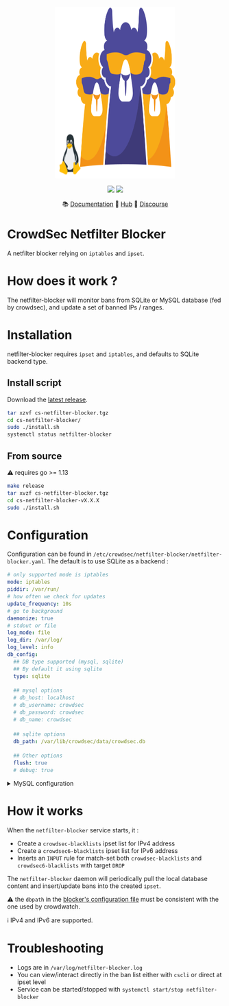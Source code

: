 <p align="center">
<img src="https://github.com/crowdsecurity/cs-netfilter-blocker/raw/master/docs/assets/crowdsec_linux_logo.png" alt="CrowdSec" title="CrowdSec" width="280" height="400" />
</p>
<p align="center">
<img src="https://img.shields.io/badge/build-pass-green">
<img src="https://img.shields.io/badge/tests-pass-green">
</p>
<p align="center">
&#x1F4DA; <a href="https://docs.crowdsec.net/blockers/netfilter/installation/">Documentation</a>
&#x1F4A0; <a href="https://hub.crowdsec.net">Hub</a>
&#128172; <a href="https://discourse.crowdsec.net">Discourse </a>
</p>

# CrowdSec Netfilter Blocker

A netfilter blocker relying on `iptables` and `ipset`.

# How does it work ?

The netfilter-blocker will monitor bans from SQLite or MySQL database (fed by crowdsec), and update a set of banned IPs / ranges.

# Installation

netfilter-blocker requires `ipset` and `iptables`, and defaults to SQLite backend type.

## Install script

Download the [latest release](https://github.com/crowdsecurity/cs-netfilter-blocker/releases).

```bash
tar xzvf cs-netfilter-blocker.tgz
cd cs-netfilter-blocker/
sudo ./install.sh
systemctl status netfilter-blocker
```

## From source

:warning: requires  go >= 1.13

```bash
make release
tar xvzf cs-netfilter-blocker.tgz
cd cs-netfilter-blocker-vX.X.X
sudo ./install.sh
```


# Configuration

Configuration can be found in `/etc/crowdsec/netfilter-blocker/netfilter-blocker.yaml`.
The default is to use SQLite as a backend :

```yaml
# only supported mode is iptables
mode: iptables
piddir: /var/run/
# how often we check for updates
update_frequency: 10s
# go to background
daemonize: true
# stdout or file
log_mode: file
log_dir: /var/log/
log_level: info
db_config:
  ## DB type supported (mysql, sqlite)
  ## By default it using sqlite
  type: sqlite

  ## mysql options
  # db_host: localhost
  # db_username: crowdsec
  # db_password: crowdsec
  # db_name: crowdsec

  ## sqlite options
  db_path: /var/lib/crowdsec/data/crowdsec.db

  ## Other options
  flush: true
  # debug: true

```

<details>
  <summary>MySQL configuration</summary>

```yaml
# only supported mode is iptables
mode: iptables
piddir: /var/run/
# how often we check for updates
update_frequency: 10s
# go to background
daemonize: true
# stdout or file
log_mode: file
log_dir: /var/log/
log_level: info
db_config:
  ## DB type supported (mysql, sqlite)
  ## By default it using sqlite
  type: mysql

  ## mysql options
  db_host: localhost
  db_username: crowdsec
  db_password: crowdsec
  db_name: crowdsec

  ## sqlite options
  #db_path: /var/lib/crowdsec/data/crowdsec.db

  ## Other options
  flush: true
  # debug: true

```
</details>

# How it works

When the `netfilter-blocker` service starts, it :
 - Create a `crowdsec-blacklists` ipset list for IPv4 address
 - Create a `crowdsec6-blacklists` ipset list for IPv6 address
 - Inserts an `INPUT` rule for match-set both `crowdsec-blacklists` and `crowdsec6-blacklists` with target `DROP`
 
The `netfilter-blocker` daemon will periodically pull the local database content and insert/update bans into the created `ipset`.

:warning: the `dbpath` in the [blocker's configuration file](https://github.com/crowdsecurity/cs-netfilter-blocker/blob/master/config/netfilter-blocker.yaml#L2) must be consistent with the one used by crowdwatch.

:information_source: IPv4 and IPv6 are supported.

# Troubleshooting

 - Logs are in `/var/log/netfilter-blocker.log`
 - You can view/interact directly in the ban list either with `cscli` or direct at ipset level
 - Service can be started/stopped with `systemctl start/stop netfilter-blocker`

